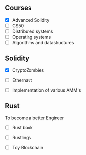 ## Courses
- [x] Advanced Solidity
- [ ] CS50
- [ ] Distributed systems
- [ ] Operating systems
- [ ] Algorithms and datastructures 

## Solidity
- [x] CryptoZombies
- [ ] Ethernaut
- [ ] Implementation of various AMM's


## Rust
To become a better Engineer 
- [ ] Rust book
- [ ] Rustlings
- [ ] Toy Blockchain

